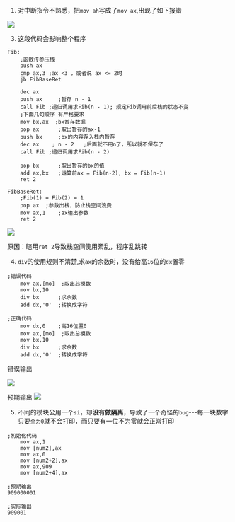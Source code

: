 1. 对中断指令不熟悉，把`mov ah`写成了`mov ax`,出现了如下报错

![](https://picbed0521.oss-cn-shanghai.aliyuncs.com/blogpic/202411271922654.webp)


3. 这段代码会影响整个程序
```
Fib:
    ;函数传参压栈
    push ax    
    cmp ax,3 ;ax <3 ，或者说 ax <= 2时
    jb FibBaseRet

    dec ax    
    push ax     ;暂存 n - 1
    call Fib ;递归调用求Fib(n - 1); 规定Fib调用前后栈的状态不变
    ;下面几句顺序 有严格要求
    mov bx,ax  ;bx暂存数据
    pop ax      ;取出暂存的ax-1
    push bx     ;bx的内容存入栈内暂存
    dec ax    ; n - 2   ;后面就不用n了，所以就不保存了
    call Fib ;递归调用求Fib(n - 2)

    pop bx      ;取出暂存的bx的值
    add ax,bx   ;运算前ax = Fib(n-2), bx = Fib(n-1)
    ret 2

FibBaseRet:
    ;Fib(1) = Fib(2) = 1
    pop ax  ;参数出栈，防止栈空间浪费
    mov ax,1    ;ax输出参数
    ret 2
```

![](https://picbed0521.oss-cn-shanghai.aliyuncs.com/blogpic/202411280846874.webp)


原因：瞎用`ret 2`导致栈空间使用紊乱，程序乱跳转


4. `div`的使用规则不清楚,求`ax`的余数时，没有给高`16`位的`dx`置零

```
;错误代码
    mov ax,[mo]  ;取出总模数
    mov bx,10
    div bx      ;求余数
    add dx,'0'  ;转换成字符

;正确代码
    mov dx,0    ;高16位置0
    mov ax,[mo]  ;取出总模数
    mov bx,10
    div bx      ;求余数
    add dx,'0'  ;转换成字符
```

错误输出

![](https://picbed0521.oss-cn-shanghai.aliyuncs.com/blogpic/202412051415008.webp)

预期输出
![](https://picbed0521.oss-cn-shanghai.aliyuncs.com/blogpic/202412051415492.webp)


5. 不同的模块公用一个`si`，却**没有做隔离**，导致了一个奇怪的`bug`---每一块数字只要`全为0`就不会打印，而只要有一位不为零就会正常打印

```
;初始化代码
    mov ax,1
    mov [num2],ax
    mov ax,0
    mov [num2+2],ax
    mov ax,909
    mov [num2+4],ax

;预期输出
909000001

;实际输出
909001
```